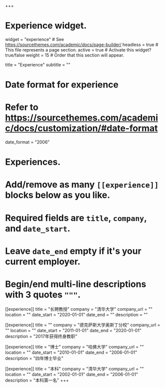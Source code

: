 +++
# Experience widget.
widget = "experience"  # See https://sourcethemes.com/academic/docs/page-builder/
headless = true  # This file represents a page section.
active = true  # Activate this widget? true/false
weight = 15  # Order that this section will appear.

title = "Experience"
subtitle = ""

# Date format for experience
#   Refer to https://sourcethemes.com/academic/docs/customization/#date-format
date_format = "2006"

# Experiences.
#   Add/remove as many `[[experience]]` blocks below as you like.
#   Required fields are `title`, `company`, and `date_start`.
#   Leave `date_end` empty if it's your current employer.
#   Begin/end multi-line descriptions with 3 quotes `"""`.
[[experience]]
  title = "长聘教授"
  company = "清华大学"
  company_url = ""
  location = ""
  date_start = "2020-01-01"
  date_end = ""
  description = ""

[[experience]]
  title = ""
  company = "德克萨斯大学奥斯丁分校"
  company_url = ""
  location = ""
  date_start = "2011-01-01"
  date_end = "2020-01-01"
  description = "2017年获得终身教职"


[[experience]]
  title = "博士"
  company = "哈佛大学"
  company_url = ""
  location = ""
  date_start = "2010-01-01"
  date_end = "2006-01-01"
  description = "四年博士毕业"


[[experience]]
  title = "本科"
  company = "清华大学"
  company_url = ""
  location = ""
  date_start = "2002-01-01"
  date_end = "2006-01-01"
  description = "本科第一名"
+++
